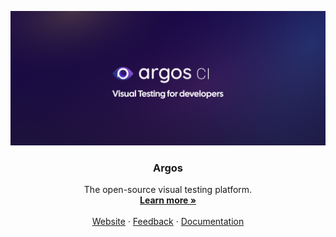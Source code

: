 <!-- PROJECT LOGO -->
<p align="center">
  <a href="https://github.com/argos-ci/argos">
   <img src="https://raw.githubusercontent.com/argos-ci/.github/main/assets/banner.jpg" alt="Argos Banner">
  </a>

  <h3 align="center">Argos</h3>

  <p align="center">
    The open-source visual testing platform.
    <br />
    <a href="https://argos-ci.com"><strong>Learn more »</strong></a>
    <br />
    <br />
    <a href="https://argos-ci.com">Website</a>
    ·
    <a href="https://github.com/argos-ci/argos/issues">Feedback</a>
    ·
    <a href="https://argos-ci.com/docs">Documentation</a>
  </p>
</p>
